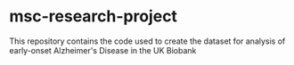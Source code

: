 # msc-research-project

This repository contains the code used to create the dataset for analysis of early-onset Alzheimer's Disease in the UK Biobank
